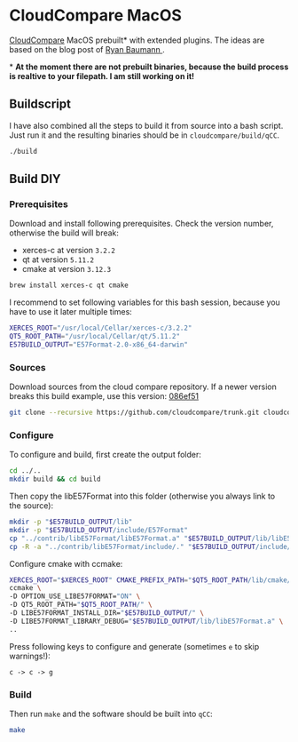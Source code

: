 # CloudCompare MacOS
[CloudCompare](https://github.com/CloudCompare/CloudCompare) MacOS prebuilt* with extended plugins. The ideas are based on the blog post of [Ryan Baumann ](https://ryanfb.github.io/etc/2018/04/19/building_cloudcompare_with_e57_support_on_os_x.html).

\* **At the moment there are not prebuilt binaries, because the build process is realtive to your filepath. I am still working on it!**

## Buildscript

I have also combined all the steps to build it from source into a bash script. Just run it and the resulting binaries should be in `cloudcompare/build/qCC`.

```bash
./build
```

## Build DIY

### Prerequisites
Download and install following prerequisites. Check the version number, otherwise the build will break:

- xerces-c at version `3.2.2`
- qt at version `5.11.2`
- cmake at version `3.12.3`

```bash
brew install xerces-c qt cmake
```

I recommend to set following variables for this bash session, because you have to use it later multiple times:

```bash
XERCES_ROOT="/usr/local/Cellar/xerces-c/3.2.2"
QT5_ROOT_PATH="/usr/local/Cellar/qt/5.11.2"
E57BUILD_OUTPUT="E57Format-2.0-x86_64-darwin"
```

### Sources
Download sources from the cloud compare repository. If a newer version breaks this build example, use this version: [086ef51](https://github.com/CloudCompare/CloudCompare/commit/086ef5195535066cb01cd7fd4bad43c9a09e066f)

```bash
git clone --recursive https://github.com/cloudcompare/trunk.git cloudcompare
```

### Configure
To configure and build, first create the output folder:

```bash
cd ../..
mkdir build && cd build
```

Then copy the libE57Format into this folder (otherwise you always link to the source):

```bash
mkdir -p "$E57BUILD_OUTPUT/lib"
mkdir -p "$E57BUILD_OUTPUT/include/E57Format"
cp "../contrib/libE57Format/libE57Format.a" "$E57BUILD_OUTPUT/lib/libE57Format.a"
cp -R -a "../contrib/libE57Format/include/." "$E57BUILD_OUTPUT/include/E57Format"
```

Configure cmake with ccmake:

```bash
XERCES_ROOT="$XERCES_ROOT" CMAKE_PREFIX_PATH="$QT5_ROOT_PATH/lib/cmake/" \
ccmake \
-D OPTION_USE_LIBE57FORMAT="ON" \
-D QT5_ROOT_PATH="$QT5_ROOT_PATH/" \
-D LIBE57FORMAT_INSTALL_DIR="$E57BUILD_OUTPUT/" \
-D LIBE57FORMAT_LIBRARY_DEBUG="$E57BUILD_OUTPUT/lib/libE57Format.a" \
..
```

Press following keys to configure and generate (sometimes `e` to skip warnings!):

```
c -> c -> g
```

### Build

Then run `make` and the software should be built into `qCC`:

```bash
make
```
